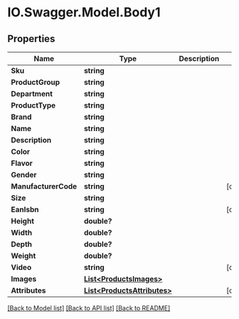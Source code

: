 # IO.Swagger.Model.Body1
## Properties

Name | Type | Description | Notes
------------ | ------------- | ------------- | -------------
**Sku** | **string** |  | 
**ProductGroup** | **string** |  | 
**Department** | **string** |  | 
**ProductType** | **string** |  | 
**Brand** | **string** |  | 
**Name** | **string** |  | 
**Description** | **string** |  | 
**Color** | **string** |  | 
**Flavor** | **string** |  | 
**Gender** | **string** |  | 
**ManufacturerCode** | **string** |  | [optional] 
**Size** | **string** |  | 
**EanIsbn** | **string** |  | [optional] 
**Height** | **double?** |  | 
**Width** | **double?** |  | 
**Depth** | **double?** |  | 
**Weight** | **double?** |  | 
**Video** | **string** |  | [optional] 
**Images** | [**List&lt;ProductsImages&gt;**](ProductsImages.md) |  | 
**Attributes** | [**List&lt;ProductsAttributes&gt;**](ProductsAttributes.md) |  | [optional] 

[[Back to Model list]](../README.md#documentation-for-models) [[Back to API list]](../README.md#documentation-for-api-endpoints) [[Back to README]](../README.md)

